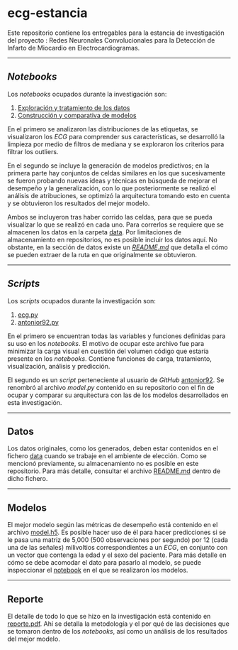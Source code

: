 # ecg-estancia
Este repositorio contiene los entregables para la estancia de investigación del proyecto : Redes Neuronales Convolucionales para la Detección de Infarto de Miocardio en Electrocardiogramas.

--------------------------------------------------------
## *Notebooks*
Los *notebooks* ocupados durante la investigación son:

1. [Exploración y tratamiento de los datos](<ecg-eda-ptbxl-v3.ipynb>)
2. [Construcción y comparativa de modelos](<ecg-classification-ptbxl-v3.ipynb>)

En el primero se analizaron las distribuciones de las etiquetas, se visualizaron los *ECG* para comprender sus características, se desarrolló la limpieza por medio de filtros de mediana y se exploraron los criterios para filtrar los outliers.

En el segundo se incluye la generación de modelos predictivos; en la primera parte hay conjuntos de celdas similares en los que sucesivamente se fueron probando nuevas ideas y técnicas en búsqueda de mejorar el desempeño y la generalización, con lo que posteriormente se realizó el análisis de atribuciones, se optimizó la arquitectura tomando esto en cuenta y se obtuvieron los resultados del mejor modelo.

Ambos se incluyeron tras haber corrido las celdas, para que se pueda visualizar lo que se realizó en cada uno. Para correrlos se requiere que se almacenen los datos en la carpeta [data](<data>). Por limitaciones de almacenamiento en  repositorios, no es posible incluir los datos aquí. No obstante, en la sección de datos existe un [*README.md*](<data/README.md>) que detalla el cómo se pueden extraer de la ruta en que originalmente se obtuvieron.

--------------------------------------------------------

## *Scripts*
Los *scripts* ocupados durante la investigación son:

1. [ecg.py](<scripts/ecg.py>)
2. [antonior92.py](<scripts/antonior92.py>)

En el primero se encuentran todas las variables y funciones definidas para su uso en los *notebooks*. El motivo de ocupar este archivo fue para minimizar la carga visual en cuestión del volumen código que estaría presente en los *notebooks*. Contiene funciones de carga, tratamiento, visualización, análisis y predicción.

El segundo es un *script* perteneciente al usuario de *GitHub* [antonior92](<https://github.com/antonior92/automatic-ecg-diagnosis>). Se renombró al archivo *model.py* contenido en su repositorio con el fin de ocupar y comparar su arquitectura con las de los modelos desarrollados en esta investigación.

--------------------------------------------------------

## Datos
Los datos originales, como los generados, deben estar contenidos en el fichero [data](<data>) cuando se trabaje en el ambiente de elección. Como se mencionó previamente, su almacenamiento no es posible en este repositorio. Para más detalle, consultar el archivo [README.md](<data/README.md>) dentro de dicho fichero.

--------------------------------------------------------

## Modelos
El mejor modelo según las métricas de desempeño está contenido en el archivo [model.h5](<model.h5>). Es posible hacer uso de él para hacer predicciones si se le pasa una matriz de 5,000 (500 observaciones por segundo) por 12 (cada una de las señales) milivoltios correspondientes a un *ECG*, en conjunto con un vector que contenga la edad y el sexo del paciente. Para más detalle en cómo se debe acomodar el dato para pasarlo al modelo, se puede inspeccionar el [notebook](<ecg-classification-ptbxl-v3.ipynb>) en el que se realizaron los modelos.

--------------------------------------------------------

## Reporte
El detalle de todo lo que se hizo en la investigación está contenido en [reporte.pdf](<reporte.pdf>). Ahí se detalla la metodología y el por qué de las decisiones que se tomaron dentro de los *notebooks*, así como un análisis de los resultados del mejor modelo.